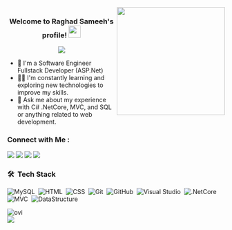 
<img width="250" align="right" src="https://c.tenor.com/papK2E3wvMEAAAAd/fwow-ai.gif">

<h3 align="center">
  Welcome to Raghad Sameeh's profile!
  <img src="https://media.giphy.com/media/hvRJCLFzcasrR4ia7z/giphy.gif" width="28">
  
</h3>

<!-- Typing SVG by DenverCoder1 - https://github.com/DenverCoder1/readme-typing-svg -->
<p align="center">
  <a href="https://github.com/DenverCoder1/readme-typing-svg"><img src="https://readme-typing-svg.herokuapp.com/?lines=Fullstack%20web%20developer;Always%20learning%20new%20things&font=Fira%20Code&center=true&width=440&height=45&color=f75c7e&vCenter=true&size=22"></a>
  
</p> 

- 🏢 I'm a Software Engineer Fullstack Developer (ASP.Net)
- 👨‍💻 I'm constantly learning and exploring new technologies to improve my skills.
- 💬 Ask me about my experience with C# .NetCore, MVC, and SQL or anything related to web development.


### Connect with Me :

<a href="https://www.linkedin.com/in/raghadsameehelsharkawy/" target="_blank"><img src="https://img.shields.io/badge/-Raghad%20Sameeh-0077B5?style=for-the-badge&logo=Linkedin&logoColor=white"/></a>
<a href="https://www.facebook.com/RaghaddSameeh/" target="_blank"><img src="https://img.shields.io/badge/-Raghad%20Sameeh-0077B5?style=for-the-badge&logo=Facebook&logoColor=white"/></a>
<a href="mailto:RaghadSameehElsharkawy@gmail.com" target="_blank"><img src="https://img.shields.io/badge/-Raghad%20Sameeh-0077B5?style=for-the-badge&logo=Gmail&logoColor=red"/></a>
<a href="https://wa.me/201032861653" target="_blank"><img src="https://img.shields.io/badge/-Raghad%20Sameeh-0077B5?style=for-the-badge&logo=Whatsapp&logoColor=white"/></a>
### 🛠 &nbsp;Tech Stack
![MySQL](https://img.shields.io/badge/-MySQL-05122A?style=flat&logo=MySQL)&nbsp;
![HTML](https://img.shields.io/badge/-HTML-05122A?style=flat&logo=HTML5)&nbsp;
![CSS](https://img.shields.io/badge/-CSS-05122A?style=flat&logo=CSS3&logoColor=1572B6)&nbsp;
![Git](https://img.shields.io/badge/-Git-05122A?style=flat&logo=git)&nbsp;
![GitHub](https://img.shields.io/badge/-GitHub-05122A?style=flat&logo=github)&nbsp;
![Visual Studio](https://img.shields.io/badge/-Visual%20Studio-05122A?style=flat&logo=visual-studio&logoColor=007ACC)&nbsp;
![.NetCore](https://img.shields.io/badge/-.NetCore-05122A?style=flat&logo=.NetCore)&nbsp;
![MVC](https://img.shields.io/badge/-MVC-05122A?style=flat&logo=MVC)&nbsp;
![DataStructure](https://img.shields.io/badge/-DataStructure%20-05122A?style=flat&logo=DataStructure)&nbsp;


<img align="left" src="https://github-readme-stats.vercel.app/api/top-langs?username=RaghadSameeh&show_icons=true&locale=en&layout=compact&theme=chartreuse-dark" alt="ovi" />
<br>


<a href="https://komarev.com/ghpvc/?username=RaghadSameeh&style=for-the-badge">
    <img src="https://komarev.com/ghpvc/?username=RaghadSameeh&style=for-the-badge">
</a>

